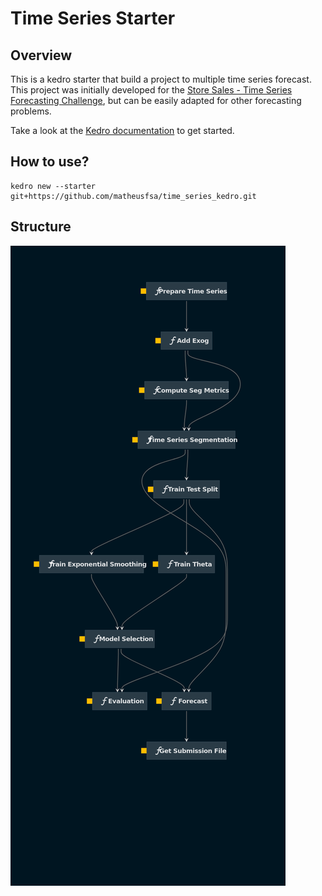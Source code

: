 # Time Series Starter

## Overview

This is a kedro starter that build a project to multiple time series forecast. This project was initially developed for the [Store Sales - Time Series Forecasting Challenge](https://www.kaggle.com/competitions/store-sales-time-series-forecasting), but can be easily adapted for other forecasting problems.

Take a look at the [Kedro documentation](https://kedro.readthedocs.io) to get started.

## How to use?
```
kedro new --starter git+https://github.com/matheusfsa/time_series_kedro.git
```

## Structure

![pipeline](images/kedro-pipeline.png)
